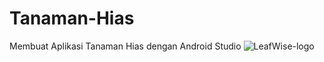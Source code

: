 # Tanaman-Hias
Membuat Aplikasi Tanaman Hias dengan Android Studio
![LeafWise-logo](https://github.com/mik-sea/aplikasi-tanaman-hias/blob/main/app/src/main/res/drawable/logohome.png)
